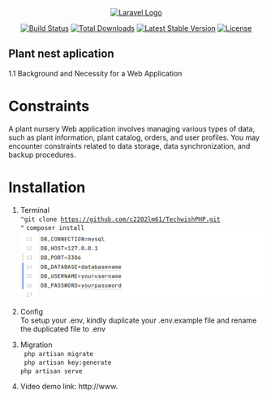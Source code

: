 <p align="center"><a href="https://laravel.com" target="_blank"><img src="https://raw.githubusercontent.com/laravel/art/master/logo-lockup/5%20SVG/2%20CMYK/1%20Full%20Color/laravel-logolockup-cmyk-red.svg" width="400" alt="Laravel Logo"></a></p>

<p align="center">
<a href="https://github.com/laravel/framework/actions"><img src="https://github.com/laravel/framework/workflows/tests/badge.svg" alt="Build Status"></a>
<a href="https://packagist.org/packages/laravel/framework"><img src="https://img.shields.io/packagist/dt/laravel/framework" alt="Total Downloads"></a>
<a href="https://packagist.org/packages/laravel/framework"><img src="https://img.shields.io/packagist/v/laravel/framework" alt="Latest Stable Version"></a>
<a href="https://packagist.org/packages/laravel/framework"><img src="https://img.shields.io/packagist/l/laravel/framework" alt="License"></a>
</p>

## Plant nest aplication
1.1 Background and Necessity for a Web Application
#  Constraints
A plant nursery Web application involves managing various types of data, such
as plant information, plant catalog, orders, and user profiles. You may encounter
constraints related to data storage, data synchronization, and backup
procedures.

# Installation
1. Terminal  
<code>"git clone https://github.com/c2202lm61/TechwishPHP.git "</code>
<code>composer install</code><br>
![Screenshot from 2023-08-13 15-16-17.png](images%2FScreenshot%20from%202023-08-13%2015-16-17.png)
2. Config  
   To setup your .env, kindly duplicate your .env.example file and rename the duplicated file to .env

3. Migration  
 <code> php artisan migrate </code>  
 <code> php artisan key:generate</code>  
 <code>php  artisan serve</code>
4. Video demo
 link: http://www.
